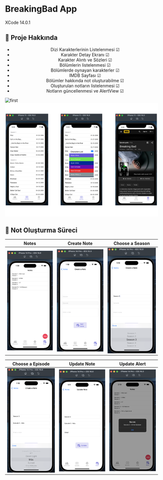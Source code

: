 # BreakingBad App
XCode 14.0.1

## :star2: Proje Hakkında
<div align="center"> 
<ul>
<li>
Dizi Karakterlerinin Listelenmesi &#x2611;
</li>
<li>
Karakter Detay Ekranı &#x2611;
</li>
<li>
Karakter Alıntı ve Sözleri &#x2611;
</li>
<li> 
Bölümlerin listelenmesi &#x2611;
</li>
<li> 
Bölümlerde oynayan karakterler &#x2611;
</li>
<li> 
IMDB Sayfası &#x2611;
</li>
<li>
Bölümler hakkında not oluşturabilme &#x2611;
</li>
<li>
Oluşturulan notların listelenmesi &#x2611;
</li>
<li>
Notların güncellenmesi ve AlertView &#x2611;
</li>
</ul>

</div>

<img  alt="first" src = "https://github.com/Furkansarip/BreakingBadApp/blob/main/screenshots/bbfst.png">
<img  alt="second" src = "https://github.com/Furkansarip/BreakingBadApp/blob/main/screenshots/bbsct.png">

## :star2: Not Oluşturma Süreci

Notes | Create Note | Choose a Season
:-------------------------: | :-------------------------: | :-------------------------:
![Preview](https://github.com/Furkansarip/BreakingBadApp/blob/main/screenshots/notes.png) | ![Preview](https://github.com/Furkansarip/BreakingBadApp/blob/main/screenshots/createNote.png) | ![Preview](https://github.com/Furkansarip/BreakingBadApp/blob/main/screenshots/note1.png)

Choose a Episode |  Update Note | Update Alert
:-------------------------: | :-------------------------: | :-------------------------:
![Preview](https://github.com/Furkansarip/BreakingBadApp/blob/main/screenshots/note2.png) | ![Preview](https://github.com/Furkansarip/BreakingBadApp/blob/main/screenshots/note3.png) | ![Preview](https://github.com/Furkansarip/BreakingBadApp/blob/main/screenshots/updateNote.png)
